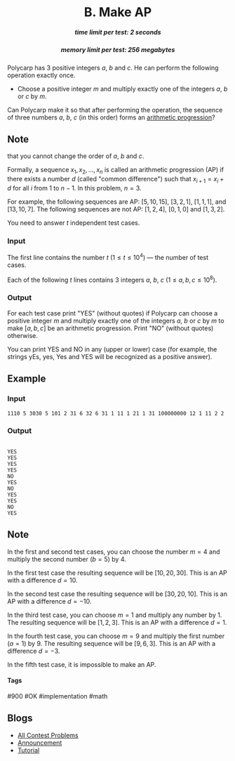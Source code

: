 <h1 style='text-align: center;'> B. Make AP</h1>

<h5 style='text-align: center;'>time limit per test: 2 seconds</h5>
<h5 style='text-align: center;'>memory limit per test: 256 megabytes</h5>

Polycarp has $3$ positive integers $a$, $b$ and $c$. He can perform the following operation exactly once.

* Choose a positive integer $m$ and multiply exactly one of the integers $a$, $b$ or $c$ by $m$.

Can Polycarp make it so that after performing the operation, the sequence of three numbers $a$, $b$, $c$ (in this order) forms an [arithmetic progression](https://en.wikipedia.org/wiki/Arithmetic_progression)? 
## Note

 that you cannot change the order of $a$, $b$ and $c$.

Formally, a sequence $x_1, x_2, \dots, x_n$ is called an arithmetic progression (AP) if there exists a number $d$ (called "common difference") such that $x_{i+1}=x_i+d$ for all $i$ from $1$ to $n-1$. In this problem, $n=3$.

For example, the following sequences are AP: $[5, 10, 15]$, $[3, 2, 1]$, $[1, 1, 1]$, and $[13, 10, 7]$. The following sequences are not AP: $[1, 2, 4]$, $[0, 1, 0]$ and $[1, 3, 2]$.

You need to answer $t$ independent test cases.

### Input

The first line contains the number $t$ ($1 \le t \le 10^4$) — the number of test cases.

Each of the following $t$ lines contains $3$ integers $a$, $b$, $c$ ($1 \le a, b, c \le 10^8$).

### Output

For each test case print "YES" (without quotes) if Polycarp can choose a positive integer $m$ and multiply exactly one of the integers $a$, $b$ or $c$ by $m$ to make $[a, b, c]$ be an arithmetic progression. Print "NO" (without quotes) otherwise.

You can print YES and NO in any (upper or lower) case (for example, the strings yEs, yes, Yes and YES will be recognized as a positive answer).

## Example

### Input


```text
1110 5 3030 5 101 2 31 6 32 6 31 1 11 1 21 1 31 100000000 12 1 11 2 2
```
### Output

```text

YES
YES
YES
YES
NO
YES
NO
YES
YES
NO
YES

```
## Note

In the first and second test cases, you can choose the number $m=4$ and multiply the second number ($b=5$) by $4$.

In the first test case the resulting sequence will be $[10, 20, 30]$. This is an AP with a difference $d=10$.

In the second test case the resulting sequence will be $[30, 20, 10]$. This is an AP with a difference $d=-10$.

In the third test case, you can choose $m=1$ and multiply any number by $1$. The resulting sequence will be $[1, 2, 3]$. This is an AP with a difference $d=1$.

In the fourth test case, you can choose $m=9$ and multiply the first number ($a=1$) by $9$. The resulting sequence will be $[9, 6, 3]$. This is an AP with a difference $d=-3$.

In the fifth test case, it is impossible to make an AP.



#### Tags 

#900 #OK #implementation #math 

## Blogs
- [All Contest Problems](../Codeforces_Round_764_(Div._3).md)
- [Announcement](../blogs/Announcement.md)
- [Tutorial](../blogs/Tutorial.md)
